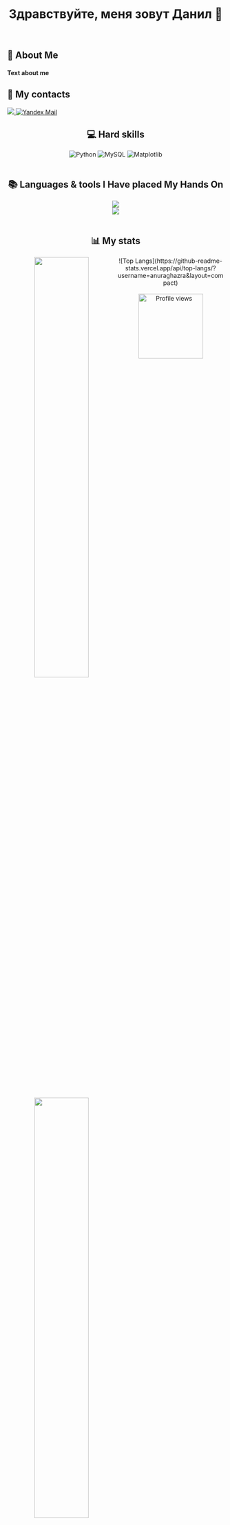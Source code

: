 <h1 align="center">Здравствуйте, меня зовут Данил 👋</h1>
<h4 align="left">
  
</h4>
<br/>
 <h2>💫 About Me</h2>
 
<h4> 
  Text about me
</h4><div align="left"> 
  
<h2>📱 My contacts</h2>
  <a href="https://t.me/dengasbobster">
    <img src="https://img.shields.io/badge/Telegram-2CA5E0?style=for-the-badge&logo=telegram&logoColor=white"/>
  </a>
  
  <a href="mailto:dengad2003@yandex.ru">
  <img src="https://img.shields.io/badge/Yandex_Mail-ffd500?style=for-the-badge&logo=yandex&logoColor=red" alt="Yandex Mail" />
</a>

  
<br/>

<div align="center">
  <h2>💻 Hard skills</h2>
  <div align="center">
  <img src="https://img.shields.io/badge/python-3670A0?style=for-the-badge&logo=python&logoColor=ffdd54" alt="Python" />
  <img src="https://img.shields.io/badge/mysql-4479A1.svg?style=for-the-badge&logo=mysql&logoColor=white" alt="MySQL" />
  <img src="https://img.shields.io/badge/Matplotlib-%230C55A5.svg?style=for-the-badge&logo=matplotlib&logoColor=white" alt="Matplotlib"/>
  </div>
  <div align="center"> 
  </div>

<br/>

 
<h2 align="center">📚 Languages & tools I Have placed My Hands On </h2>

<div align="center">
  <img src="https://skillicons.dev/icons?i=obsidian,vscode,python,java,github" /><br>
  <img src="https://skillicons.dev/icons?i=html,css,git,androidstudio,ubuntu,mysql" /><br>
</div>

<br/>

<h2>📊 My stats</h2>
<picture>


<img align="left" width="50%" src="https://github-readme-stats.vercel.app/api?username=dengas"/>
![Top Langs](https://github-readme-stats.vercel.app/api/top-langs/?username=anuraghazra&layout=compact)
<img align="left" width="50%" src="https://github-readme-stats.vercel.app/api/top-langs/?username=anuraghazra&layout=compact"/>




 <div align="center">
   <br/>
<a href="https://github.com/dengas">
  <img width="150px" 
       src="https://komarev.com/ghpvc/?username=dengas&label=Profile%20views&color=318CE7&style=for-the-badge" 
       alt="Profile views" /></a>
<a href="https://api.github-star-counter.workers.dev/user/dengas"></a>
 </div>







<!--
🌱 I am currently working on and developing my programming skills.
🔭 I worked on .Net Framework and Hands on experience in Full Stack.
💬 Ask me about Microsoft .Net framework, Full Stack Development, Python.
⚡ Interest in Artifical Intelligence, Machine Learning, Deep Learning, Data Science, Automation, BlockChain development.
✨ I only like perfection.
-->
